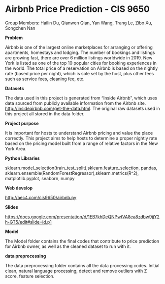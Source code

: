 # **Airbnb Price Prediction - CIS 9650**
Group Members: Hailin Du, Qianwen Qian, Yan Wang, Trang Le, Zibo Xu, Songchen Nan

**Problem**

Airbnb is one of the largest online marketplaces for arranging or offering apartments, homestays and lodging. The number of bookings and listings are growing fast, there are over 6 million listings worldwide in 2019. New York is listed as one of the top 10 popular cities for booking experiences in the world.
The total price of a reservation on Airbnb is based on the nightly rate (based price per night), which is sole set by the host, plus other fees such as service fees, cleaning fee, etc. 

**Datasets**

The data used in this project is generated from “Inside Airbnb”, which uses data sourced from publicly available information from the Airbnb site. http://insideairbnb.com/get-the-data.html. The original raw datasets used in this project all stored in the data folder.


**Project purpose**

It is important for hosts to understand Airbnb pricing and value the place correctly. This project aims to help hosts to determine a proper nightly rate based on the pricing model built from a range of relative factors in the New York Area.

**Python Libraries**

sklearn.model_selection(train_test_split),sklearn.feature_selection, pandas, sklearn.ensemble(RandomForestRegressor),sklearn.metrics(R^2), matplotlib.pyplot, seaborn, numpy

**Web develop**

http://aec4.com/cis9650/airbnb.py


**Slides**

https://docs.google.com/presentation/d/1EB7khDeQNPwtVA8ea8zdbw9jjY2h-GT5/edit#slide=id.p1

**Model**

The Model folder contains the final codes that contribute to price prediction for Airbnb owner, as well as the cleaned dataset to run with it.

**data preprocessing**

The data preprocessing folder contains all the data processing codes. Initial clean, natural language processing, detect and remove outliers with Z score, feature selection. 
